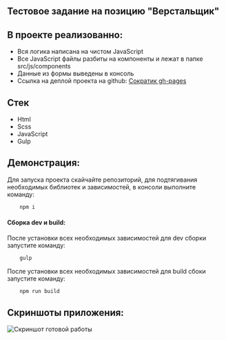 ## Тестовое задание на позицию "Верстальщик" #
## В проекте реализованно:
- Вся логика написана на чистом JavaScript
- Все JavaScript файлы разбиты на компоненты и лежат в папке src/js/components
- Данные из формы выведены в консоль
- Ссылка на деплой проекта на github: [Сократик gh-pages](https://sashadev86.github.io/socratic-test/ "Сократик")


## Стек
- Html
- Scss
- JavaScript
- Gulp

## Демонстрация:
Для запуска проекта скайчайте репозиторий, для подтягивания необходимых библиотек и зависимостей, в консоли выполните команду:
```JavaScript
    npm i
```

#### Сборка dev и build:
После установки всех необходимых зависимостей для dev сборки запустите команду:
```JavaScript
    gulp
```
После установки всех необходимых зависимостей для build сбоки запустите команду:
```JavaScript
    npm run build
```

## Скриншоты приложения:
![Скриншот готовой работы](socratic.png 'Скриншот готовой работы')
